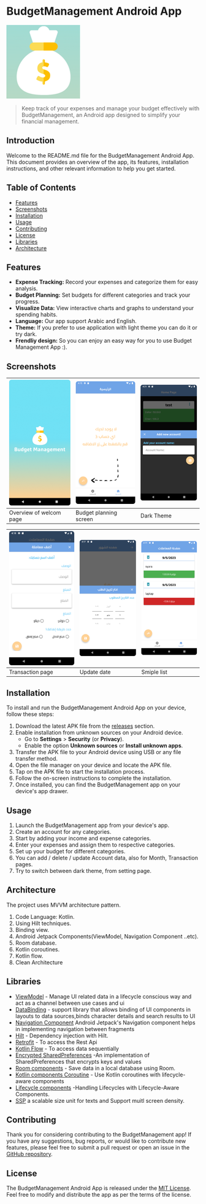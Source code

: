 # BudgetManagement Android App

![App Logo](screenshot_app/icon_logo.png)

> Keep track of your expenses and manage your budget effectively with BudgetManagement, an Android app designed to simplify your financial management.

## Introduction

Welcome to the README.md file for the BudgetManagement Android App. This document provides an overview of the app, its features, installation instructions, and other relevant information to help you get started.

## Table of Contents

- [Features](#features)
- [Screenshots](#screenshots)
- [Installation](#installation)
- [Usage](#usage)
- [Contributing](#contributing)
- [License](#license)
- [Libraries](#libraries)
- [Architecture](#architecture)


## Features

- **Expense Tracking:** Record your expenses and categorize them for easy analysis.
- **Budget Planning:** Set budgets for different categories and track your progress.
- **Visualize Data:** View interactive charts and graphs to understand your spending habits.
- **Language:** Our app support Arabic and English.
- **Theme:** If you prefer to use application with light theme you can do it or try dark.
- **Frendliy design:** So you can enjoy an easy way for you to use Budget Management App :).


## Screenshots

| ![Screenshot 1](screenshot_app/splash_en.png) | ![Screenshot 2](screenshot_app/home.png) |![Screenshot 3](screenshot_app/theme_f.png)|
|------------------------------------|----------------------------------|----------------------------------------------|
| Overview of welcom page            | Budget planning screen           | Dark Theme       |

| ![Screenshot 1](screenshot_app/trans_add.png) | ![Screenshot 2](screenshot_app/month_add.png) |![Screenshot 3](screenshot_app/trans_page_two.png)|
|------------------------------------|----------------------------------|----------------------------------------------|
| Transaction page            | Update date           | Smiple list       |

## Installation

To install and run the BudgetManagement Android App on your device, follow these steps:

1. Download the latest APK file from the [releases](https://github.com/your-repo/releases) section.
2. Enable installation from unknown sources on your Android device.
   - Go to **Settings** > **Security** (or **Privacy**).
   - Enable the option **Unknown sources** or **Install unknown apps**.
3. Transfer the APK file to your Android device using USB or any file transfer method.
4. Open the file manager on your device and locate the APK file.
5. Tap on the APK file to start the installation process.
6. Follow the on-screen instructions to complete the installation.
7. Once installed, you can find the BudgetManagement app on your device's app drawer.

## Usage

1. Launch the BudgetManagement app from your device's app.
2. Create an account for any categories.
3. Start by adding your income and expense categories.
4. Enter your expenses and assign them to respective categories.
5. Set up your budget for different categories.
6. You can add / delete / update Account data, also for Month, Transaction pages.
7. Try to switch between dark theme, from setting page.


## Architecture

The project uses MVVM architecture pattern.

1. Code Language: Kotlin.
2. Using Hilt techniques.
3. Binding view.
4. Android Jetpack Components(ViewModel, Navigation Component ..etc).
5. Room database.
6. Kotlin coroutines.
7. Kotlin flow.
8. Clean Architecture

## Libraries

* [ViewModel](https://developer.android.com/topic/libraries/architecture/viewmodel/) - Manage UI
  related data in a lifecycle conscious way and act as a channel between use cases and ui
* [DataBinding](https://developer.android.com/topic/libraries/data-binding) - support library that
  allows binding of UI components in layouts to data sources,binds character details and search
  results to UI
* [Navigation Component](https://developer.android.com/guide/navigation/navigation-getting-started) Android Jetpack's Navigation component helps in implementing navigation between fragments
* [Hilt](https://developer.android.com/training/dependency-injection/hilt-android) - Dependency injection with Hilt.
* [Retrofit](https://square.github.io/retrofit/) - To access the Rest Api
* [Kotlin Flow](https://developer.android.com/kotlin/flow) - To access data sequentially
* [Encrypted SharedPreferences](https://developer.android.com/reference/androidx/security/crypto/EncryptedSharedPreferences) -An implementation of SharedPreferences that encrypts keys and values
* [Room components](https://developer.android.com/training/data-storage/room) - Save data in a local database using Room.
* [Kotlin components Coroutine](https://developer.android.com/topic/libraries/architecture/coroutines) - Use Kotlin coroutines with lifecycle-aware components
* [Lifecycle components](https://developer.android.com/topic/libraries/architecture/lifecycle) -Handling Lifecycles with Lifecycle-Aware Components.
* [SSP](https://github.com/intuit/ssp) a scalable size unit for texts and Support muitl screen density.

## Contributing

Thank you for considering contributing to the BudgetManagement app! If you have any suggestions, bug reports, or would like to contribute new features, please feel free to submit a pull request or open an issue in the [GitHub repository](https://github.com/your-repo).

## License

The BudgetManagement Android App is released under the [MIT License](LICENSE). Feel free to modify and distribute the app as per the terms of the license.
